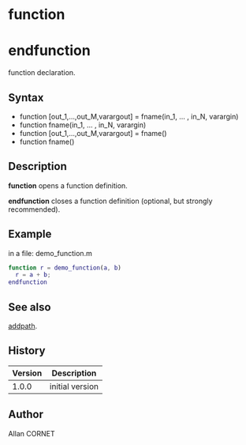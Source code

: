 # function

# endfunction

function declaration.

## Syntax

- function [out_1,...,out_M,varargout] = fname(in_1, ... , in_N, varargin)
- function fname(in_1, ... , in_N, varargin)
- function [out_1,...,out_M,varargout] = fname()
- function fname()

## Description

  <p><b>function</b> opens a function definition.</p>
  <p><b>endfunction</b> closes a function definition (optional, but strongly recommended).</p>

## Example

in a file: demo_function.m

```matlab
function r = demo_function(a, b)
  r = a + b;
endfunction
```

## See also

[addpath](../functions_manager/addpath.md).

## History

| Version | Description     |
| ------- | --------------- |
| 1.0.0   | initial version |

## Author

Allan CORNET
